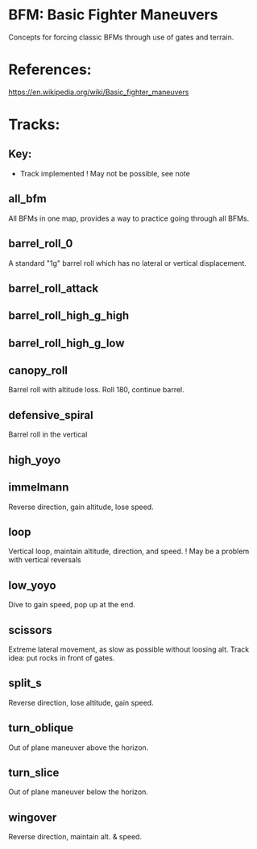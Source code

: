 # BFM: Basic Fighter Maneuvers
Concepts for forcing classic BFMs through use of gates and terrain.

# References: 
https://en.wikipedia.org/wiki/Basic_fighter_maneuvers

# Tracks:

## Key:
* Track implemented
! May not be possible, see note

## all_bfm
All BFMs in one map, provides a way to practice going through all BFMs.

## barrel_roll_0
A standard "1g" barrel roll which has no lateral or vertical displacement.

## barrel_roll_attack


## barrel_roll_high_g_high


## barrel_roll_high_g_low


## canopy_roll
Barrel roll with altitude loss.
Roll 180, continue barrel.

## defensive_spiral
Barrel roll in the vertical

## high_yoyo


## immelmann
Reverse direction, gain altitude, lose speed.

## loop
Vertical loop, maintain altitude, direction, and speed.
! May be a problem with vertical reversals

## low_yoyo
Dive to gain speed, pop up at the end.

## scissors
Extreme lateral movement, as slow as possible without loosing alt.
Track idea: put rocks in front of gates.

## split_s
Reverse direction, lose altitude, gain speed.

## turn_oblique
Out of plane maneuver above the horizon.

## turn_slice
Out of plane maneuver below the horizon.

## wingover
Reverse direction, maintain alt. & speed.


